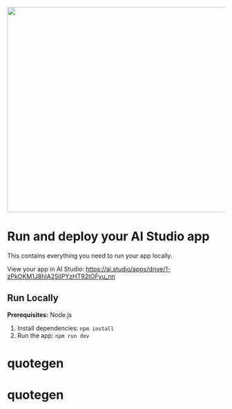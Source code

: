 <div align="center">
<img width="1200" height="475" alt="GHBanner" src="https://github.com/user-attachments/assets/0aa67016-6eaf-458a-adb2-6e31a0763ed6" />
</div>

# Run and deploy your AI Studio app

This contains everything you need to run your app locally.

View your app in AI Studio: https://ai.studio/apps/drive/1-zPkOKM1J8hIA25lIPYzHT92tOFyu_nn

## Run Locally

**Prerequisites:**  Node.js


1. Install dependencies:
   `npm install`
2. Run the app:
   `npm run dev`
# quotegen
# quotegen
